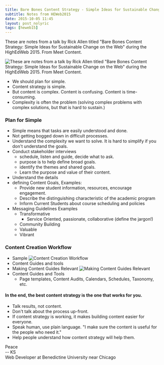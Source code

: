 ```yaml
---
title: Bare Bones Content Strategy - Simple Ideas for Sustainable Change on the Web
subtitle: Notes from HEWeb2015
date: 2015-10-05 11:45
layout: post_nolyric
tags: [heweb15]
---
```


These are notes from a talk by Rick Allen titled "Bare Bones Content Strategy: Simple Ideas for Sustainable Change on the Web" during the HighEdWeb 2015. From Meet Content. 

![These are notes from a talk by Rick Allen titled "Bare Bones Content Strategy: Simple Ideas for Sustainable Change on the Web" during the HighEdWeb 2015. From Meet Content.](https://s3-us-west-2.amazonaws.com/assets.kshermphoto.com/images/2015/heweb2015-bbcontentstrategy.JPG)

* We should plan for simple.
* Content strategy is simple. 
* But content is complex. Content is confusing. Content is time-consuming.
* Complexity is often the problem (solving complex problems with complex solutions, but that is hard to sustain.)

### Plan for Simple
* Simple means that tasks are easily understood and done. 
* Not getting bogged down in difficult processes. 
* Understand the complexity we want to solve. It is hard to simplify if you don't understand the goals.
* Conduct stakeholder interviews
	* schedule, listen and guide, decide what to ask. 
	* purpose is to help define broad goals. 
	* identify the themes and shared goals.
	* Learn the purpose and value of their content.
* Understand the details
* defining Content Goals, Examples:
	* Provide new student information, resources, encourage engagement. 
	* Describe the distinguishing characteristic of the academic program
	* Inform Current Students about course scheduling and policies
* Messaging Guidelines Examples
	* Transformative
		* Service Oriented, passionate, collaborative (define the jargon!)
	* Community Building
	* Valuable
	* Vibrant

### Content Creation Workflow
* Sample
![Content Creation Workflow](https://s3-us-west-2.amazonaws.com/assets.kshermphoto.com/images/2015/heweb2015-bbcontentstrategy_2.JPG)
* Content Guides and tools
* Making Content Guides Relevant
![Making Content Guides Relevant](https://s3-us-west-2.amazonaws.com/assets.kshermphoto.com/images/2015/heweb2015-bbcontentstrategy_3.JPG)
* Content Guides and Tools
	* Page templates, Content Audits, Calendars, Schedules, Taxonomy, etc.

#### In the end, the best content strategy is the one that works for you.

* Talk results, not content. 
* Don't talk about the process up-front.
* If content strategy is working, it makes building content easier for everyone. 
* Speak human, use plain language. "I make sure the content is useful for the people who need it."
* Help people understand how content strategy will help them. 


Peace<br>-- KS<br>Web Developer at Benedictine University near Chicago
